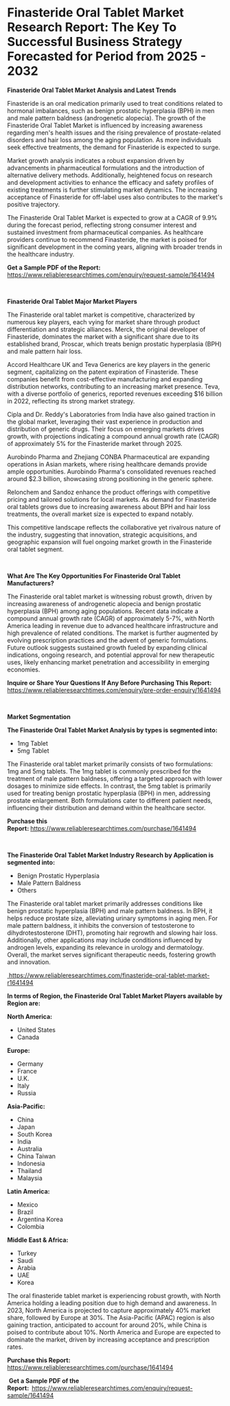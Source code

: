 <p><h1>Finasteride Oral Tablet Market Research Report: The Key To Successful Business Strategy Forecasted for Period from 2025 - 2032</h1></p><p><strong>Finasteride Oral Tablet Market Analysis and Latest Trends</strong></p>
<p><p>Finasteride is an oral medication primarily used to treat conditions related to hormonal imbalances, such as benign prostatic hyperplasia (BPH) in men and male pattern baldness (androgenetic alopecia). The growth of the Finasteride Oral Tablet Market is influenced by increasing awareness regarding men's health issues and the rising prevalence of prostate-related disorders and hair loss among the aging population. As more individuals seek effective treatments, the demand for Finasteride is expected to surge.</p><p>Market growth analysis indicates a robust expansion driven by advancements in pharmaceutical formulations and the introduction of alternative delivery methods. Additionally, heightened focus on research and development activities to enhance the efficacy and safety profiles of existing treatments is further stimulating market dynamics. The increasing acceptance of Finasteride for off-label uses also contributes to the market's positive trajectory. </p><p>The Finasteride Oral Tablet Market is expected to grow at a CAGR of 9.9% during the forecast period, reflecting strong consumer interest and sustained investment from pharmaceutical companies. As healthcare providers continue to recommend Finasteride, the market is poised for significant development in the coming years, aligning with broader trends in the healthcare industry.</p></p>
<p><strong>Get a Sample PDF of the Report:&nbsp;</strong> <a href="https://www.reliableresearchtimes.com/enquiry/request-sample/1641494?utm_campaign=2267&utm_medium=2&utm_source=Github&utm_content=ia&utm_term=19042025&utm_id=finasteride-oral-tablet">https://www.reliableresearchtimes.com/enquiry/request-sample/1641494</a></p>
<p>&nbsp;</p>
<p><strong>Finasteride Oral Tablet Major Market Players</strong></p>
<p><p>The Finasteride oral tablet market is competitive, characterized by numerous key players, each vying for market share through product differentiation and strategic alliances. Merck, the original developer of Finasteride, dominates the market with a significant share due to its established brand, Proscar, which treats benign prostatic hyperplasia (BPH) and male pattern hair loss.</p><p>Accord Healthcare UK and Teva Generics are key players in the generic segment, capitalizing on the patent expiration of Finasteride. These companies benefit from cost-effective manufacturing and expanding distribution networks, contributing to an increasing market presence. Teva, with a diverse portfolio of generics, reported revenues exceeding $16 billion in 2022, reflecting its strong market strategy.</p><p>Cipla and Dr. Reddy's Laboratories from India have also gained traction in the global market, leveraging their vast experience in production and distribution of generic drugs. Their focus on emerging markets drives growth, with projections indicating a compound annual growth rate (CAGR) of approximately 5% for the Finasteride market through 2025.</p><p>Aurobindo Pharma and Zhejiang CONBA Pharmaceutical are expanding operations in Asian markets, where rising healthcare demands provide ample opportunities. Aurobindo Pharma's consolidated revenues reached around $2.3 billion, showcasing strong positioning in the generic sphere.</p><p>Relonchem and Sandoz enhance the product offerings with competitive pricing and tailored solutions for local markets. As demand for Finasteride oral tablets grows due to increasing awareness about BPH and hair loss treatments, the overall market size is expected to expand notably.</p><p>This competitive landscape reflects the collaborative yet rivalrous nature of the industry, suggesting that innovation, strategic acquisitions, and geographic expansion will fuel ongoing market growth in the Finasteride oral tablet segment.</p></p>
<p>&nbsp;</p>
<p><strong>What Are The Key Opportunities For Finasteride Oral Tablet Manufacturers?</strong></p>
<p><p>The Finasteride oral tablet market is witnessing robust growth, driven by increasing awareness of androgenetic alopecia and benign prostatic hyperplasia (BPH) among aging populations. Recent data indicate a compound annual growth rate (CAGR) of approximately 5-7%, with North America leading in revenue due to advanced healthcare infrastructure and high prevalence of related conditions. The market is further augmented by evolving prescription practices and the advent of generic formulations. Future outlook suggests sustained growth fueled by expanding clinical indications, ongoing research, and potential approval for new therapeutic uses, likely enhancing market penetration and accessibility in emerging economies.</p></p>
<p><strong>Inquire or Share Your Questions If Any Before Purchasing This Report:</strong> <a href="https://www.reliableresearchtimes.com/enquiry/pre-order-enquiry/1641494?utm_campaign=2267&utm_medium=2&utm_source=Github&utm_content=ia&utm_term=19042025&utm_id=finasteride-oral-tablet">https://www.reliableresearchtimes.com/enquiry/pre-order-enquiry/1641494</a></p>
<p>&nbsp;</p>
<p><strong>Market Segmentation</strong></p>
<p><strong>The Finasteride Oral Tablet Market Analysis by types is segmented into:</strong></p>
<p><ul><li>1mg Tablet</li><li>5mg Tablet</li></ul></p>
<p><p>The Finasteride oral tablet market primarily consists of two formulations: 1mg and 5mg tablets. The 1mg tablet is commonly prescribed for the treatment of male pattern baldness, offering a targeted approach with lower dosages to minimize side effects. In contrast, the 5mg tablet is primarily used for treating benign prostatic hyperplasia (BPH) in men, addressing prostate enlargement. Both formulations cater to different patient needs, influencing their distribution and demand within the healthcare sector.</p></p>
<p><strong>Purchase this Report:&nbsp;</strong><a href="https://www.reliableresearchtimes.com/purchase/1641494?utm_campaign=2267&utm_medium=2&utm_source=Github&utm_content=ia&utm_term=19042025&utm_id=finasteride-oral-tablet">https://www.reliableresearchtimes.com/purchase/1641494</a></p>
<p>&nbsp;</p>
<p><strong>The Finasteride Oral Tablet Market Industry Research by Application is segmented into:</strong></p>
<p><ul><li>Benign Prostatic Hyperplasia</li><li>Male Pattern Baldness</li><li>Others</li></ul></p>
<p><p>The Finasteride oral tablet market primarily addresses conditions like benign prostatic hyperplasia (BPH) and male pattern baldness. In BPH, it helps reduce prostate size, alleviating urinary symptoms in aging men. For male pattern baldness, it inhibits the conversion of testosterone to dihydrotestosterone (DHT), promoting hair regrowth and slowing hair loss. Additionally, other applications may include conditions influenced by androgen levels, expanding its relevance in urology and dermatology. Overall, the market serves significant therapeutic needs, fostering growth and innovation.</p></p>
<p><a href="https://www.reliableresearchtimes.com/finasteride-oral-tablet-market-r1641494?utm_campaign=2267&utm_medium=2&utm_source=Github&utm_content=ia&utm_term=19042025&utm_id=finasteride-oral-tablet">&nbsp;https://www.reliableresearchtimes.com/finasteride-oral-tablet-market-r1641494</a></p>
<p><strong>In terms of Region, the Finasteride Oral Tablet Market Players available by Region are:</strong></p>
<p>
    <p> <strong> North America: </strong>
        <ul>
            <li>United States</li>
            <li>Canada</li>
        </ul>
        </p> 
    <p> <strong> Europe: </strong>
        <ul>
            <li>Germany</li>
            <li>France</li>
            <li>U.K.</li>
            <li>Italy</li>
            <li>Russia</li>
        </ul>
        </p> 
    <p> <strong> Asia-Pacific: </strong>
        <ul>
            <li>China</li>
            <li>Japan</li>
            <li>South Korea</li>
            <li>India</li>
            <li>Australia</li>
            <li>China Taiwan</li>
            <li>Indonesia</li>
            <li>Thailand</li>
            <li>Malaysia</li>
        </ul>
        </p> 
    <p> <strong> Latin America: </strong>
        <ul>
            <li>Mexico</li>
            <li>Brazil</li>
            <li>Argentina Korea</li>
            <li>Colombia</li>
        </ul>
        </p> 
    <p> <strong> Middle East & Africa: </strong>
        <ul>
            <li>Turkey</li>
            <li>Saudi</li>
            <li>Arabia</li>
            <li>UAE</li>
            <li>Korea</li>
        </ul>
    </p>
    </p>
<p><p>The oral finasteride tablet market is experiencing robust growth, with North America holding a leading position due to high demand and awareness. In 2023, North America is projected to capture approximately 40% market share, followed by Europe at 30%. The Asia-Pacific (APAC) region is also gaining traction, anticipated to account for around 20%, while China is poised to contribute about 10%. North America and Europe are expected to dominate the market, driven by increasing acceptance and prescription rates.</p></p>
<p><strong>Purchase this Report: </strong><a href="https://www.reliableresearchtimes.com/purchase/1641494?utm_campaign=2267&utm_medium=2&utm_source=Github&utm_content=ia&utm_term=19042025&utm_id=finasteride-oral-tablet">https://www.reliableresearchtimes.com/purchase/1641494</a></p>
<p>&nbsp;<strong>Get a Sample PDF of the Report:&nbsp;&nbsp;</strong><a href="https://www.reliableresearchtimes.com/enquiry/request-sample/1641494?utm_campaign=2267&utm_medium=2&utm_source=Github&utm_content=ia&utm_term=19042025&utm_id=finasteride-oral-tablet">https://www.reliableresearchtimes.com/enquiry/request-sample/1641494</a></p>
<p><strong></strong></p>
<p><p></p><p></p><p></p></p>